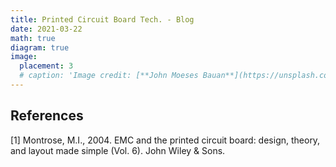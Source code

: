 ```yaml
---
title: Printed Circuit Board Tech. - Blog
date: 2021-03-22
math: true
diagram: true
image:
  placement: 3
  # caption: 'Image credit: [**John Moeses Bauan**](https://unsplash.com/photos/OGZtQF8iC0g)'
---
```






## References
[1] Montrose, M.I., 2004. EMC and the printed circuit board: design, theory, and layout made simple (Vol. 6). John Wiley & Sons.